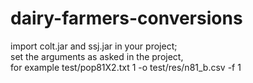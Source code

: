# dairy-farmers-conversions
import colt.jar and ssj.jar in your project;  
set the arguments as asked in the project,   
for example test/pop81X2.txt 1 -o test/res/n81_b.csv -f 1
